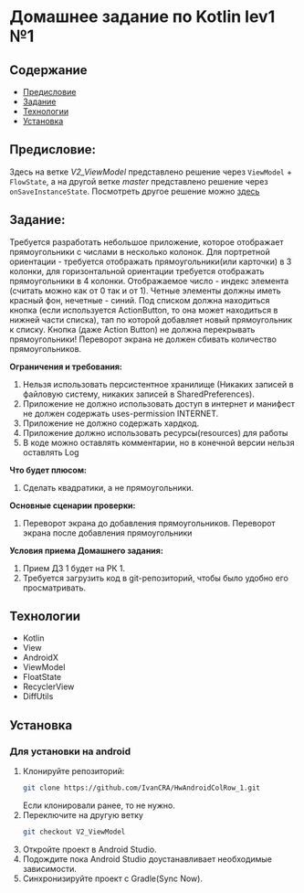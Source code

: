 # Домашнее задание по Kotlin lev1 №1

## Содержание

- [Предисловие](#предисловие)
- [Задание](#задание)
- [Технологии](#технологии)
- [Установка](#установка)


## Предисловие:

Здесь на ветке *V2_ViewModel* представлено решение через ``ViewModel`` + ``FlowState``, а на другой ветке *master* представлено решение через ``onSaveInstanceState``.
Посмотреть другое решение можно [здесь](https://github.com/IvanCRA/HwAndroidColRow_1 "здесь")

## Задание:

Требуется разработать небольшое приложение, которое отображает прямоугольники с числами в
несколько колонок. Для портретной ориентации - требуется отображать прямоугольники(или
карточки) в 3 колонки, для горизонтальной ориентации требуется отображать прямоугольники в 4
колонки. Отображаемое число - индекс элемента (считать можно как от 0 так и от 1). Четные
элементы должны иметь красный фон, нечетные - синий.
Под списком должна находиться кнопка (если используется ActionButton, то она может находиться
в нижней части списка), тап по которой добавляет новый прямоугольник к списку. Кнопка (даже
Action Button) не должна перекрывать прямоугольники!
Переворот экрана не должен сбивать количество прямоугольников.

**Ограничения и требования:**
1. Нельзя использовать персистентное хранилище (Никаких записей в файловую систему,
никаких записей в SharedPreferences).
2. Приложение не должно использовать доступ в интернет и манифест не должен содержать
uses-permission INTERNET.
3. Приложение не должно содержать хардкод.
4. Приложение должно использовать ресурсы(resources) для работы
5. В коде можно оставлять комментарии, но в конечной версии нельзя оставлять Log

**Что будет плюсом:**
1. Сделать квадратики, а не прямоугольники.

**Основные сценарии проверки:**
1. Переворот экрана до добавления прямоугольников. Переворот экрана после добавления
прямоугольники

**Условия приема Домашнего задания:**
1. Прием ДЗ 1 будет на РК 1.
2. Требуется загрузить код в git-репозиторий, чтобы было удобно его просматривать.

## Технологии

- Kotlin
- View
- AndroidX
- ViewModel
- FloatState
- RecyclerView
- DiffUtils

## Установка

### Для установки на android
1. Клонируйте репозиторий:
   ```bash
   git clone https://github.com/IvanCRA/HwAndroidColRow_1.git
   ``` 
   Если клонировали ранее, то не нужно.
2. Переключите на другую ветку
   ```bash
   git checkout V2_ViewModel
   ``` 
3. Откройте проект в Android Studio.
4. Подождите пока Android Studio доустанавливает необходимые зависимости.
5. Синхронизируйте проект с Gradle(Sync Now).